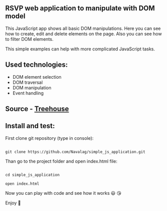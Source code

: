 ## RSVP web application to manipulate with DOM model

This JavaScript app shows all basic DOM manipulations.
Here you can see how to create, edit and delete elements on the page.
Also you can see how to filter DOM elements.

This simple examples can help with more complicated JavaScript tasks.

## Used technologies:

- DOM element selection
- DOM traversal
- DOM manipulation
- Event handling

## Source - [Treehouse](https://teamtreehouse.com/home)

## Install and test:

First clone git repository (type in console):
```

git clone https://github.com/Navalag/simple_js_application.git

```

Than go to the project folder and open index.html file:
```

cd simple_js_application

open index.html

```

Now you can play with code and see how it works :smiley: :kissing_heart:

Enjoy :dizzy:
